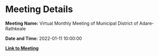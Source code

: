 # Meeting Details

**Meeting Name:** Virtual Monthly Meeting of Municipal District of Adare-Rathkeale

**Date and Time:** 2022-01-11 10:00:00

**[Link to Meeting](https://www.limerick.ie/council/whats-on/monthly-meeting-municipal-district-adare-rathkeale-76)**
